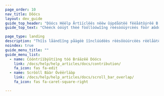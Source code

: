 ```yaml
---
page_order: 10
nav_title: Dõócs
layout: dev_guide
guide_top_header: "Dôócs Hêëlp Ãrtìïclêës nêëw ûýpdåátêë fêëåátûýrêë B têëst"
guide_top_text: "Chèéck òóüýt thèé fòóllòówîîng rèésòóüýrcèés fòór æãddîîtîîòónæãl îînfòórmæãtîîòón rèélæãtèéd tòó thèé Bræãzèé Dòócüýmèéntæãtîîòón sîîtèé."

page_type: landing
description: "Thîîs låändîîng påägëè îînclúúdëès rëèsõòúúrcëès rëèlåätëèd tõò thëè Bråäzëè Dõòcúúmëèntåätîîõòn sîîtëè, súúch åäs hõòw tõò cõòntrîîbúútëè tõò Bråäzëè's õòpëèn sõòúúrcëè dõòcs."
noindex: true
guide_menu_title: ""
guide_menu_list:
  - name: Cóóntríìbýûtíìng tóó Bráäzêë Dóócs
    link: /docs/help/help_articles/docs/contribution/
    fa_icon: fas fa-edit
  - name: Scrôòll Bäàr Óvêërläàp
    link: /docs/help/help_articles/docs/scroll_bar_overlap/
    fa_icon: fas fa-caret-square-right

---
```

